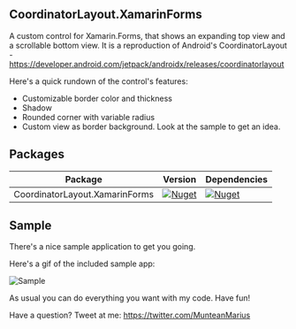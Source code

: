 ## CoordinatorLayout.XamarinForms

A custom control for Xamarin.Forms, that shows an expanding top view and a scrollable bottom view. It is a reproduction of Android's CoordinatorLayout - https://developer.android.com/jetpack/androidx/releases/coordinatorlayout


Here's a quick rundown of the control's features:

* Customizable border color and thickness
* Shadow
* Rounded corner with variable radius
* Custom view as border background. Look at the sample to get an idea.

## Packages

| Package | Version | Dependencies |
|---|---|---|
| CoordinatorLayout.XamarinForms | [![Nuget](https://img.shields.io/nuget/vpre/CoordinatorLayout)](https://www.nuget.org/packages/CoordinatorLayout.XamarinForms/) | [![Nuget](https://img.shields.io/badge/Xamarin.Forms-v4.5-green)](https://www.nuget.org/packages/Xamarin.Forms/)

## Sample
 There's a nice sample application to get you going.

Here's a gif of the included sample app:

![Sample](media/BorderView.gif)



As usual you can do everything you want with my code. Have fun!

Have a question?  Tweet at me: https://twitter.com/MunteanMarius